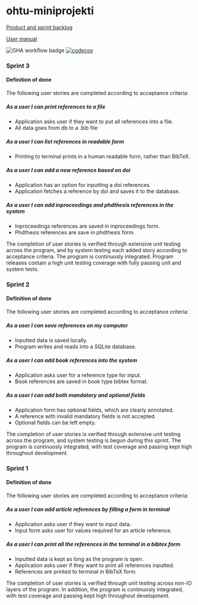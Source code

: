 # ohtu-miniprojekti

[Product and sprint backlog](https://docs.google.com/spreadsheets/d/1uLXQf_AoPL6ly2yu5XrqHldBCUcM7QaakHexxE-Yq5s/edit#gid=0)

[User manual](https://github.com/helinal/ohtu-miniprojekti/blob/main/documentation/user_manual.md)

![GHA workflow badge](https://github.com/helinal/ohtu-miniprojekti/workflows/CI/badge.svg)
[![codecov](https://codecov.io/gh/helinal/ohtu-miniprojekti/graph/badge.svg?token=71GPV9BTFQ)](https://codecov.io/gh/helinal/ohtu-miniprojekti)


### Sprint 3

#### Definition of done

The following user stories are completed according to acceptance criteria:

##### As a user I can print references to a file
 - Application asks user if they want to put all references into a file.
 - All data goes from db to a .bib file

##### As a user I can list references in readable form
 - Printing to terminal prints in a human readable form, rather than BibTeX.

##### As a user I can add a new reference based on doi
 - Application has an option for inputting a doi references.
 - Application fetches a reference by doi and saves it to the database.

##### As a user I can add inproceedings and phdthesis references in the system
 - Inproceedings references are saved in inproceedings form.
 - Phdthesis references are save in phdthesis form.


The completion of user stories is verified through extensive unit testing across the program, and by system testing each added story according to acceptance criteria.
The program is continuosly integrated. Program releases contain a high unit testing coverage with fully passing unit and system tests.


### Sprint 2

#### Definition of done

The following user stories are completed according to acceptance criteria:

##### As a user I can save references on my computer
 - Inputted data is saved locally.
 - Program writes and reads into a SQLite database.

##### As a user I can add book references into the system
 - Application asks user for a reference type for input.
 - Book references are saved in book type bibtex format.

##### As a user I can add both mandatory and optional fields
 - Application form has optional fields, which are clearly annotated.
 - A reference with invalid mandatory fields is not accepted.
 - Optional fields can be left empty.

The completion of user stories is verified through extensive unit testing across the program, and system testing is begun during this sprint.
The program is continuosly integrated, with test coverage and passing kept high throughout development.



### Sprint 1

#### Definition of done

The following user stories are completed according to acceptance criteria:

##### As a user I can add article references by filling a form in terminal
 - Application asks user if they want to input data.
 - Input form asks user for values required for an article reference.

##### As a user I can print all the references in the terminal in a bibtex form
 - Inputted data is kept as long as the program is open.
 - Application asks user if they want to print all references inputted.
 - References are printed to terminal in BibTeX form.

The completion of user stories is verified through unit testing across non-IO layers of the program.
In addition, the program is continuosly integrated, with test coverage and passing kept high throughout development.
